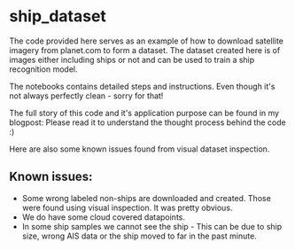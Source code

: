 # ship_dataset
The code provided here serves as an example of how to download satellite imagery from planet.com to form a dataset. The dataset created here is of images either including ships or not and can be used to train a ship recognition model.

The notebooks contains detailed steps and instructions. Even though it's not always perfectly clean - sorry for that!

The full story of this code and it's application purpose can be found in my blogpost: 
Please read it to understand the thought process behind the code :)

Here are also some known issues found from visual dataset inspection.

## Known issues:
- Some wrong labeled non-ships are downloaded and created. Those were found using visual inspection. It was pretty obvious.
- We do have some cloud covered datapoints.
- In some ship samples we cannot see the ship - This can be due to ship size, wrong AIS data or the ship moved to far in the past minute.
